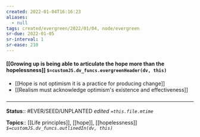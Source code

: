 ```yaml
---
created: 2022-01-04T16:16:23 
aliases:
  - null
tags: created/evergreen/2022/01/04, node/evergreen
sr-due: 2022-01-05
sr-interval: 1
sr-ease: 210
---
```


#### [[Growing up is being able to articulate the hope more than the hopelessness]] `$=customJS.dv_funcs.evergreenHeader(dv, this)`

- [[Hope is not optimism it is a practice for producing change]]
- [[Realism must acknowledge optimism's existence and effectiveness]]

### <hr class="footnote"/>

**Status**:: #EVER/SEED/UNPLANTED
*edited `=this.file.mtime`*

**Topics**:: [[Life principles]], [[hope]], [[hopelessness]]
*`$=customJS.dv_funcs.outlinedIn(dv, this)`*



